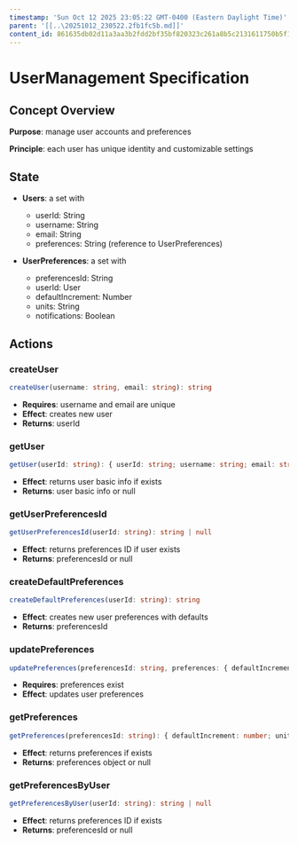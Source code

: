 ```yaml
---
timestamp: 'Sun Oct 12 2025 23:05:22 GMT-0400 (Eastern Daylight Time)'
parent: '[[..\20251012_230522.2fb1fc5b.md]]'
content_id: 861635db02d11a3aa3b2fdd2bf35bf820323c261a8b5c2131611750b5f1e96e5
---
```


# UserManagement Specification

## Concept Overview

**Purpose**: manage user accounts and preferences

**Principle**: each user has unique identity and customizable settings

## State

* **Users**: a set with
  * userId: String
  * username: String
  * email: String
  * preferences: String (reference to UserPreferences)

* **UserPreferences**: a set with
  * preferencesId: String
  * userId: User
  * defaultIncrement: Number
  * units: String
  * notifications: Boolean

## Actions

### createUser

```typescript
createUser(username: string, email: string): string
```

* **Requires**: username and email are unique
* **Effect**: creates new user
* **Returns**: userId

### getUser

```typescript
getUser(userId: string): { userId: string; username: string; email: string } | null
```

* **Effect**: returns user basic info if exists
* **Returns**: user basic info or null

### getUserPreferencesId

```typescript
getUserPreferencesId(userId: string): string | null
```

* **Effect**: returns preferences ID if user exists
* **Returns**: preferencesId or null

### createDefaultPreferences

```typescript
createDefaultPreferences(userId: string): string
```

* **Effect**: creates new user preferences with defaults
* **Returns**: preferencesId

### updatePreferences

```typescript
updatePreferences(preferencesId: string, preferences: { defaultIncrement?: number; units?: string; notifications?: boolean }): void
```

* **Requires**: preferences exist
* **Effect**: updates user preferences

### getPreferences

```typescript
getPreferences(preferencesId: string): { defaultIncrement: number; units: string; notifications: boolean } | null
```

* **Effect**: returns preferences if exists
* **Returns**: preferences object or null

### getPreferencesByUser

```typescript
getPreferencesByUser(userId: string): string | null
```

* **Effect**: returns preferences ID if exists
* **Returns**: preferencesId or null
